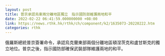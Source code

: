 ```yaml
---
layout: post
title: 普京承認烏東兩分離地區獨立　指示國防部維護兩地和平
date: 2022-02-22 06:41:59.000000000 +08:00
link: https://news.rthk.hk/rthk/ch/component/k2/1635073-20220222.htm
categories: rthk
---
```


俄羅斯總統普京簽署命令，承認烏克蘭東部兩個分離地區頓涅茨克和盧甘斯克的獨立地位。普京之後，指示國防部確保武裝部隊維護兩地的和平。
